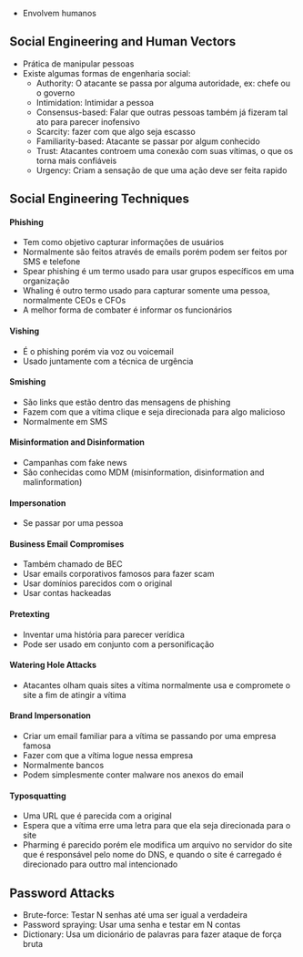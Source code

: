 - Envolvem humanos
## Social Engineering and Human Vectors
- Prática de manipular pessoas
- Existe algumas formas de engenharia social:
	- Authority: O atacante se passa por alguma autoridade, ex: chefe ou o governo
	- Intimidation: Intimidar a pessoa
	- Consensus-based: Falar que outras pessoas também já fizeram tal ato para parecer inofensivo
	- Scarcity: fazer com que algo seja escasso 
	- Familiarity-based: Atacante se passar por algum conhecido
	- Trust: Atacantes controem uma conexão com suas vítimas, o que os torna mais confiáveis
	- Urgency: Criam a sensação de que uma ação deve ser feita rapido
## Social Engineering Techniques
#### Phishing
- Tem como objetivo capturar informações de usuários
- Normalmente são feitos através de emails porém podem ser feitos por SMS e telefone
- Spear phishing é um termo usado para usar grupos específicos em uma organização
- Whaling é outro termo usado para capturar somente uma pessoa, normalmente CEOs e CFOs
- A melhor forma de combater é informar os funcionários
#### Vishing
- É o phishing porém via voz ou voicemail
- Usado juntamente com a técnica de urgência
#### Smishing
- São links que estão dentro das mensagens de phishing
- Fazem com que a vítima clique e seja direcionada para algo malicioso
- Normalmente em SMS
#### Misinformation and Disinformation
- Campanhas com fake news
- São conhecidas como MDM (misinformation, disinformation and malinformation)
#### Impersonation
- Se passar por uma pessoa
#### Business Email Compromises
- Também chamado de BEC
- Usar emails corporativos famosos para fazer scam
- Usar domínios parecidos com o original
- Usar contas hackeadas
#### Pretexting
- Inventar uma história para parecer verídica
- Pode ser usado em conjunto com a personificação
#### Watering Hole Attacks
- Atacantes olham quais sites a vítima normalmente usa e compromete o site a fim de atingir a vítima
#### Brand Impersonation
- Criar um email familiar para a vítima se passando por uma empresa famosa
- Fazer com que a vítima logue nessa empresa
- Normalmente bancos
- Podem simplesmente conter malware nos anexos do email
#### Typosquatting
- Uma URL que é parecida com a original
- Espera que a vítima erre uma letra para que ela seja direcionada para o site
- Pharming é parecido porém ele modifica um arquivo no servidor do site que é responsável pelo nome do DNS, e quando o site é carregado é direcionado para outtro mal intencionado
## Password Attacks
- Brute-force: Testar N senhas até uma ser igual a verdadeira
- Password spraying: Usar uma senha e testar em N contas
- Dictionary: Usa um dicionário de palavras para fazer ataque de força bruta
